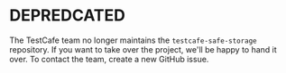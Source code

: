 # DEPREDCATED
The TestCafe team no longer maintains the `testcafe-safe-storage` repository. If you want to take over the project, we'll be happy to hand it over. To contact the team, create a new GitHub issue.
